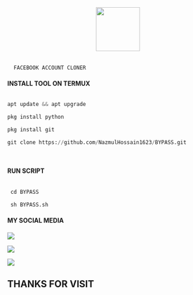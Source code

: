 

<div id="header" align="center">

  <img src="https://media.giphy.com/media/f7tjJVK7DHzG9OLua5/giphy.gif" width="100"/>

</div>

</br>

<p align="center">

      FACEBOOK ACCOUNT CLONER

</p>

  #### INSTALL TOOL ON TERMUX

```python

apt update && apt upgrade 

pkg install python 

pkg install git

git clone https://github.com/NazmulHossain1623/BYPASS.git

 

```

#### RUN SCRIPT

```python

 cd BYPASS

 sh BYPASS.sh

```

#### MY SOCIAL MEDIA

[![](https://img.shields.io/badge/Github-black?logo=Github&logoColor=red&labelColor=black)](https://github.com/NazmulHossain1623) <br>

[![](https://img.shields.io/badge/Facebook-black?logo=Facebook&logoColor=red&labelColor=blue)](https://www.facebook.com/FINALLY.BAAP.ER.KHOJ.PAILA) <br>

[![](https://img.shields.io/badge/Facebook-black?logo=Facebook&logoColor=yellow&labelColor=red)](https://www.facebook.com/profile.php?id=100043316096491) <br>

<h2> THANKS FOR VISIT <h2\>
